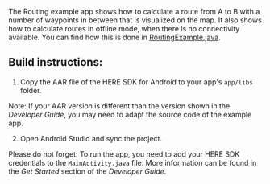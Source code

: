 The Routing example app shows how to calculate a route from A to B with a number of waypoints in between that is visualized on the map. It also shows how to calculate routes in offline mode, when there is no connectivity available. You can find how this is done in [RoutingExample.java](app/src/main/java/com/here/routing/RoutingExample.java).

Build instructions:
-------------------

1) Copy the AAR file of the HERE SDK for Android to your app's `app/libs` folder.

Note: If your AAR version is different than the version shown in the _Developer Guide_, you may need to adapt the source code of the example app.

2) Open Android Studio and sync the project.

Please do not forget: To run the app, you need to add your HERE SDK credentials to the `MainActivity.java` file. More information can be found in the _Get Started_ section of the _Developer Guide_.
